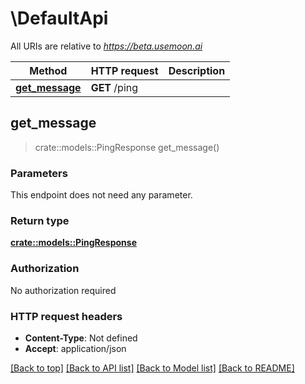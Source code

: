 # \DefaultApi

All URIs are relative to _https://beta.usemoon.ai_

| Method                                         | HTTP request  | Description |
| ---------------------------------------------- | ------------- | ----------- |
| [**get\_message**](defaultapi.md#get\_message) | **GET** /ping |             |

## get\_message

> crate::models::PingResponse get\_message()

### Parameters

This endpoint does not need any parameter.

### Return type

[**crate::models::PingResponse**](pingresponse.md)

### Authorization

No authorization required

### HTTP request headers

* **Content-Type**: Not defined
* **Accept**: application/json

[\[Back to top\]](defaultapi.md) [\[Back to API list\]](./#documentation-for-api-endpoints) [\[Back to Model list\]](./#documentation-for-models) [\[Back to README\]](./)
